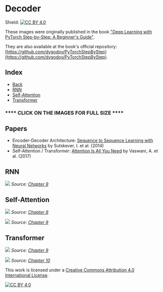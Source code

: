 # Decoder

Shield: [![CC BY 4.0][cc-by-shield]][cc-by]

These images were originally published in the book ["Deep Learning with PyTorch Step-by-Step: A Beginner's Guide"](https://leanpub.com/pytorch).

They are also available at the book's official repository: [https://github.com/dvgodoy/PyTorchStepByStep](https://github.com/dvgodoy/PyTorchStepByStep).

## Index

- [Back](https://github.com/dvgodoy/dl-visuals)
- [RNN](#rnn)
- [Self-Attention](#self-attention)
- [Transformer](#transformer)

### **** CLICK ON THE IMAGES FOR FULL SIZE ****

## Papers

- Encoder-Decoder Architecture: [Sequence to Sequence Learning with Neural Networks](https://papers.nips.cc/paper/2014/hash/a14ac55a4f27472c5d894ec1c3c743d2-Abstract.html) by Sutskever, I. et al. (2014)
- Self-Attention / Transformer: [Attention Is All You Need](https://arxiv.org/abs/1706.03762) by Vaswani, A. et al. (2017)

## RNN

![](https://raw.githubusercontent.com/dvgodoy/dl-visuals/main/Decoder/decoder.png)
*Source: [Chapter 9](https://github.com/dvgodoy/PyTorchStepByStep/blob/master/Chapter09.ipynb)*

## Self-Attention

![](https://raw.githubusercontent.com/dvgodoy/dl-visuals/main/Decoder/decoder_self_simplified.png)
*Source: [Chapter 9](https://github.com/dvgodoy/PyTorchStepByStep/blob/master/Chapter09.ipynb)*

![](https://raw.githubusercontent.com/dvgodoy/dl-visuals/main/Decoder/decoder_self.png)
*Source: [Chapter 9](https://github.com/dvgodoy/PyTorchStepByStep/blob/master/Chapter09.ipynb)*

## Transformer

![](https://raw.githubusercontent.com/dvgodoy/dl-visuals/main/Decoder/transf_decself.png)
*Source: [Chapter 9](https://github.com/dvgodoy/PyTorchStepByStep/blob/master/Chapter09.ipynb)*

![](https://raw.githubusercontent.com/dvgodoy/dl-visuals/main/Decoder/dec_both.png)
*Source: [Chapter 10](https://github.com/dvgodoy/PyTorchStepByStep/blob/master/Chapter10.ipynb)*

This work is licensed under a
[Creative Commons Attribution 4.0 International License][cc-by].

[![CC BY 4.0][cc-by-image]][cc-by]

[cc-by]: http://creativecommons.org/licenses/by/4.0/
[cc-by-image]: https://i.creativecommons.org/l/by/4.0/88x31.png
[cc-by-shield]: https://img.shields.io/badge/License-CC%20BY%204.0-lightgrey.svg
